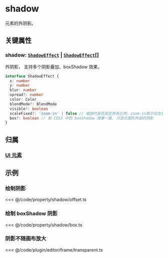 <script setup>
import Case from '/component/Case.vue'
</script>

# shadow

元素的外阴影。

<case name="Shadow" editor=false></case>

## 关键属性

### shadow: [`ShadowEffect`](../interface/ui/Effect.md#shadoweffect) | [`ShadowEffect`](../interface/ui/Effect.md#shadoweffect)[]

外阴影， 支持多个阴影叠加、boxShadow 效果。

```ts
interface ShadowEffect {
  x: number
  y: number
  blur: number
  spread?: number
  color: Color
  blendMode?: BlendMode
  visible?: boolean
  scaleFixed?: 'zoom-in' | false // 缩放时是否固定原有比例，zoom-in表示仅在放大时固定比例（缩小时仍跟随缩小）
  box?: boolean // 和 CSS3 中的 boxShadow 效果一致, 只显示图形外部的阴影
}
```

## 归属

### [UI 元素](/reference/display/UI.md)

## 示例

<case name="Shadow" index=1 editor=false></case>

### 绘制阴影

<<< @/code/property/shadow/offset.ts

<case name="Shadow" index=0 editor=false></case>

### 绘制 boxShadow 阴影

<<< @/code/property/shadow/box.ts

### 阴影不随画布放大

<<< @/code/plugin/editor/frame/transparent.ts
